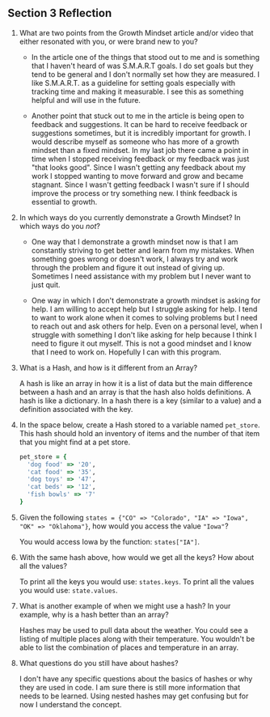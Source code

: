 ## Section 3 Reflection

1. What are two points from the Growth Mindset article and/or video that either resonated with you, or were brand new to you?

    + In the article one of the things that stood out to me and is something that I haven't heard of was S.M.A.R.T goals. I do set goals but they tend to be general and I don't normally set how they are measured. I like S.M.A.R.T. as a guideline for setting goals especially with tracking time and making it measurable. I see this as something helpful and will use in the future.

    + Another point that stuck out to me in the article is being open to feedback and suggestions. It can be hard to receive feedback or suggestions sometimes, but it is incredibly important for growth. I would describe myself as someone who has more of a growth mindset than a fixed mindset. In my last job there came a point in time when I stopped receiving feedback or my feedback was just "that looks good". Since I wasn't getting any feedback about my work I stopped wanting to move forward and grow and became stagnant. Since I wasn't getting feedback I wasn't sure if I should improve the process or try something new. I think feedback is essential to growth.   

1. In which ways do you currently demonstrate a Growth Mindset? In which ways do you _not_?

    + One way that I demonstrate a growth mindset now is that I am constantly striving to get better and learn from my mistakes. When something goes wrong or doesn't work, I always try and work through the problem and figure it out instead of giving up. Sometimes I need assistance with my problem but I never want to just quit.

    + One way in which I don't demonstrate a growth mindset is asking for help. I am willing to accept help but I struggle asking for help. I tend to want to work alone when it comes to solving problems but I need to reach out and ask others for help. Even on a personal level, when I struggle with something I don't like asking for help because I think I need to figure it out myself. This is not a good mindset and I know that I need to work on. Hopefully I can with this program.

1. What is a Hash, and how is it different from an Array?

    A hash is like an array in how it is a list of data but the main difference between a hash and an array is that the hash also holds definitions. A hash is like a dictionary. In a hash there is a key (similar to a value) and a definition associated with the key.

1. In the space below, create a Hash stored to a variable named `pet_store`.  This hash should hold an inventory of items and the number of that item that you might find at a pet store.

    ```ruby
    pet_store = {
      'dog food' => '20',
      'cat food' => '35',
      'dog toys' => '47',
      'cat beds' => '12',
      'fish bowls' => '7'
    }
      ```

1. Given the following `states = {"CO" => "Colorado", "IA" => "Iowa", "OK" => "Oklahoma"}`, how would you access the value `"Iowa"`?

    You would access Iowa by the function: `states["IA"]`.

1. With the same hash above, how would we get all the keys?  How about all the values?

    To print all the keys you would use: `states.keys`. To print all the values you would use: `state.values`.

1. What is another example of when we might use a hash?  In your example, why is a hash better than an array?

    Hashes may be used to pull data about the weather. You could see a listing of multiple places along with their temperature. You wouldn't be able to list the combination of places and temperature in an array.

1. What questions do you still have about hashes?

    I don't have any specific questions about the basics of hashes or why they are used in code. I am sure there is still more information that needs to be learned. Using nested hashes may get confusing but for now I understand the concept.
